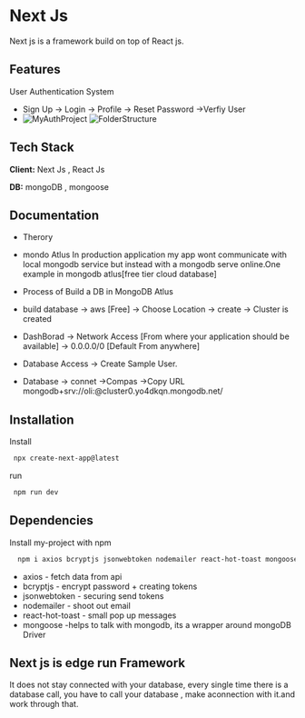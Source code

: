 
# Next Js

Next js is a framework build on top of React js.



## Features

User Authentication System 
- Sign Up -> Login -> Profile -> Reset Password ->Verfiy User
- ![MyAuthProject](https://github.com/OliGanguly/Auth-App-Nextjs/assets/82031303/2277bc5b-9371-4945-a61a-df1c6d4b8efc)
![FolderStructure](https://github.com/OliGanguly/Auth-App-Nextjs/assets/82031303/813eb89e-b133-4046-9911-fedd52fc871c)





## Tech Stack

**Client:** Next Js , React Js

**DB:** mongoDB , mongoose


## Documentation

- Therory

- mondo Atlus
In production application my app wont communicate with local mongodb service but instead with a mongodb serve online.One example in mongodb atlus[free tier cloud database]
- Process of Build a DB in MongoDB Atlus
- build database -> aws [Free] -> Choose Location -> create -> Cluster is created 
- DashBorad -> Network Access [From where your application should be available] -> 0.0.0.0/0 [Default From anywhere]
- Database Access -> Create Sample User.
- Database -> connet ->Compas ->Copy URL
mongodb+srv://oli:<password>@cluster0.yo4dkqn.mongodb.net/

## Installation

Install

```bash
 npx create-next-app@latest
```
run

```bash
 npm run dev
```

## Dependencies

Install my-project with npm

```bash
  npm i axios bcryptjs jsonwebtoken nodemailer react-hot-toast mongoose
```
- axios - fetch data from api
- bcryptjs - encrypt password + creating tokens
- jsonwebtoken - securing send tokens
- nodemailer - shoot out email
- react-hot-toast - small pop up messages
- mongoose -helps to talk with mongodb, its a wrapper around mongoDB Driver
## Next js is edge run Framework

It does not stay connected with your database, every single time there is a database call, you have to call your database , make aconnection with it.and work through that.






